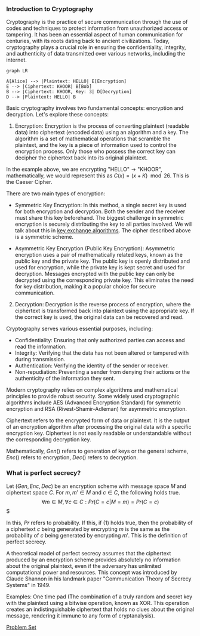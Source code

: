 ### Introduction to Cryptography

Cryptography is the practice of secure communication through the use of codes and techniques to protect information from unauthorized access or tampering. It has been an essential aspect of human communication for centuries, with its roots dating back to ancient civilizations. Today, cryptography plays a crucial role in ensuring the confidentiality, integrity, and authenticity of data transmitted over various networks, including the internet.

```mermaid
graph LR

A[Alice] --> |Plaintext: HELLO| E[Encryption]
E --> |Ciphertext: KHOOR| B[Bob]
B --> |Ciphertext: KHOOR, Key: 3| D[Decryption]
D --> |Plaintext: HELLO| B
```

Basic cryptography involves two fundamental concepts: encryption and decryption. Let's explore these concepts:

1. Encryption:
Encryption is the process of converting plaintext (readable data) into ciphertext (encoded data) using an algorithm and a key. The algorithm is a set of mathematical operations that scramble the plaintext, and the key is a piece of information used to control the encryption process. Only those who possess the correct key can decipher the ciphertext back into its original plaintext.

In the example above, we are encrypting "HELLO" $\rightarrow$ "KHOOR", mathematically, we would represent this as $C(x) = (x + K) \mod 26$. This is the Caeser Cipher.

There are two main types of encryption:

- Symmetric Key Encryption: In this method, a single secret key is used for both encryption and decryption. Both the sender and the receiver must share this key beforehand. The biggest challenge in symmetric encryption is securely distributing the key to all parties involved. We will talk about this in [key exchange algorithms](./intro/key-exchange.md). The cipher described above is a symmetric scheme.

- Asymmetric Key Encryption (Public Key Encryption): Asymmetric encryption uses a pair of mathematically related keys, known as the public key and the private key. The public key is openly distributed and used for encryption, while the private key is kept secret and used for decryption. Messages encrypted with the public key can only be decrypted using the corresponding private key. This eliminates the need for key distribution, making it a popular choice for secure communication. 

2. Decryption:
Decryption is the reverse process of encryption, where the ciphertext is transformed back into plaintext using the appropriate key. If the correct key is used, the original data can be recovered and read.

Cryptography serves various essential purposes, including:

- Confidentiality: Ensuring that only authorized parties can access and read the information.
- Integrity: Verifying that the data has not been altered or tampered with during transmission.
- Authentication: Verifying the identity of the sender or receiver.
- Non-repudiation: Preventing a sender from denying their actions or the authenticity of the information they sent.

Modern cryptography relies on complex algorithms and mathematical principles to provide robust security. Some widely used cryptographic algorithms include AES (Advanced Encryption Standard) for symmetric encryption and RSA (Rivest-Shamir-Adleman) for asymmetric encryption.

Ciphertext refers to the encrypted form of data or plaintext. It is the output of an encryption algorithm after processing the original data with a specific encryption key. Ciphertext is not easily readable or understandable without the corresponding decryption key.

Mathematically, $Gen()$ refers to generation of keys or the general scheme, $Enc()$ refers to encryption, $Dec()$ refers to decryption.

### What is perfect secrecy?

Let $(Gen, Enc, Dec)$ be an encryption scheme with message space $M$ and ciphertext space $C$. For $m, m' \in M$ and $c\in C$, the following holds true. 
$$
\forall m \in M, \forall c \in C : Pr(C = c | M = m) = Pr(C = c)
$$$

In this, $Pr$ refers to probability. If this, if $(1)$ holds true, then the probability of a ciphertext $c$ being generated by encrypting $m$ is the same as the probability of $c$ being generated by encrypting $m'$. This is the definition of perfect secrecy.

A theoretical model of perfect secrecy assumes that the ciphertext produced by an encryption scheme provides absolutely no information about the original plaintext, even if the adversary has unlimited computational power and resources. This concept was introduced by Claude Shannon in his landmark paper "Communication Theory of Secrecy Systems" in 1949.

Examples: One time pad (The combination of a truly random and secret key with the plaintext using a bitwise operation, known as XOR. This operation creates an indistinguishable ciphertext that holds no clues about the original message, rendering it immune to any form of cryptanalysis).


[Problem Set](../Problem-Sets/intro.md)